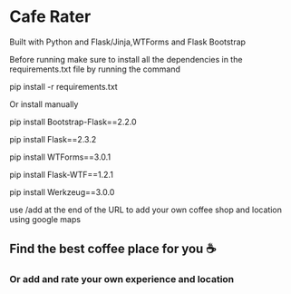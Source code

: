 <h1>Cafe Rater</h1>

<p>Built with Python and Flask/Jinja,WTForms and Flask Bootstrap</p>

Before running make sure to install all the dependencies in the requirements.txt file by running the command

pip install -r requirements.txt

Or install manually

pip install Bootstrap-Flask==2.2.0

pip install Flask==2.3.2

pip install WTForms==3.0.1

pip install Flask-WTF==1.2.1

pip install Werkzeug==3.0.0

use /add at the end of the URL to add your own coffee shop and location using google maps 

<h2>Find the best coffee place for you ☕️</h2>

<h3>Or add and rate your own experience and location</h3>


